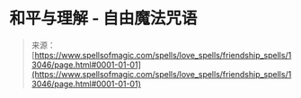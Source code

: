 <!--yml

category: 未分类

date: 2024-06-12 18:51:11

-->

# 和平与理解 - 自由魔法咒语

> 来源：[https://www.spellsofmagic.com/spells/love_spells/friendship_spells/13046/page.html#0001-01-01](https://www.spellsofmagic.com/spells/love_spells/friendship_spells/13046/page.html#0001-01-01)
